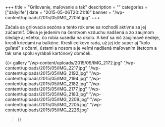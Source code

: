 +++
title = "Grilovanie, maľovanie a tak"
description = ""
categories = ["dailylife"]
date = "2015-05-06T20:21:16"
banner = "/wp-content/uploads/2015/05/IMG_2205t.jpg"
+++

Začala sa grilovacia sezóna a tento rok sme sa rozhodli aktívne sa jej zúčastniť. Olivia je jedením na čerstvom vzduchu nadšená a zo záujmom
sleduje aj všetko, čo robia susedia na okolo. A keď sa nič zaujímavé nedeje, kreslí kriedami na
balkóne. Kreslí celkovo rada, už jej ide super aj "kolo guľaté" s očami, ústami a nosom a je veľmi
nadšená maľovaním štetcom a tak sme spolu vyrábali kartónový domček.

{{< gallery
    "/wp-content/uploads/2015/05/IMG_2172.jpg"
    "/wp-content/uploads/2015/05/IMG_2217.jpg"
    "/wp-content/uploads/2015/05/IMG_2192.jpg"
    "/wp-content/uploads/2015/05/IMG_2194.jpg"
    "/wp-content/uploads/2015/05/IMG_2182.jpg"
    "/wp-content/uploads/2015/05/IMG_2177.jpg"
    "/wp-content/uploads/2015/05/IMG_2183.jpg"
    "/wp-content/uploads/2015/05/IMG_2209.jpg"
    "/wp-content/uploads/2015/05/IMG_2205.jpg"
    "/wp-content/uploads/2015/05/IMG_2226.jpg"
>}}
